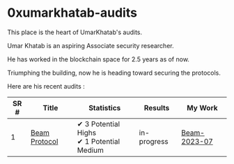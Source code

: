 # 0xumarkhatab-audits

This place is the heart of UmarKhatab's audits.

Umar Khatab is an aspiring Associate security researcher.

He has worked in the blockchain space for 2.5 years as of now.

Triumphing the building, now he is heading toward securing the protocols.

Here are his recent audits :

| SR # |  Title | Statistics | Results | My Work |
| --- | -------| -------------- | ------------| -------------|
| 1 | [Beam Protocol](https://www.onbeam.com) | ✔ 3 Potential Highs <br/> ✔ 1 Potential Medium | in-progress | [ Beam-2023-07 ]( https://github.com/0xumarkhatab/0xumarkhatab-audits/tree/main/Beam-2023-07)  | 

